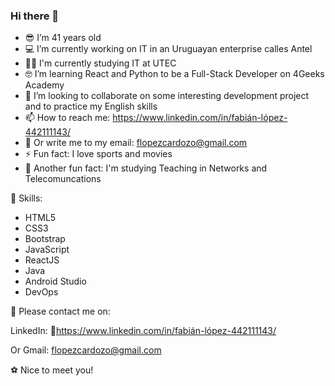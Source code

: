 ### Hi there 👋

- 😎 I’m 41 years old
- 💻 I’m currently working on IT in an Uruguayan enterprise calles Antel
- 👨‍🎓 I'm currently studying IT at UTEC
- 🤓 I’m learning React and Python to be a Full-Stack Developer on 4Geeks Academy
- 👯 I’m looking to collaborate on some interesting development project and to practice my English skills
- 📫 How to reach me: https://www.linkedin.com/in/fabián-lópez-442111143/
- 📝 Or write me to my email: flopezcardozo@gmail.com
- ⚡ Fun fact: I love sports and movies
- 🤔 Another fun fact: I'm studying Teaching in Networks and Telecomuncations

🚀 Skills:

- HTML5
- CSS3
- Bootstrap
- JavaScript
- ReactJS
- Java
- Android Studio
- DevOps

📲 Please contact me on:

LinkedIn: 🔗https://www.linkedin.com/in/fabián-lópez-442111143/

Or Gmail: flopezcardozo@gmail.com

⚽ Nice to meet you!
